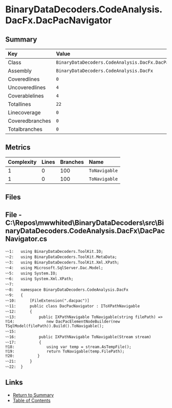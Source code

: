 ﻿# BinaryDataDecoders.CodeAnalysis.DacFx.DacPacNavigator

## Summary

| Key             | Value                                                   |
| :-------------- | :------------------------------------------------------ |
| Class           | `BinaryDataDecoders.CodeAnalysis.DacFx.DacPacNavigator` |
| Assembly        | `BinaryDataDecoders.CodeAnalysis.DacFx`                 |
| Coveredlines    | `0`                                                     |
| Uncoveredlines  | `4`                                                     |
| Coverablelines  | `4`                                                     |
| Totallines      | `22`                                                    |
| Linecoverage    | `0`                                                     |
| Coveredbranches | `0`                                                     |
| Totalbranches   | `0`                                                     |

## Metrics

| Complexity | Lines | Branches | Name          |
| :--------- | :---- | :------- | :------------ |
| 1          | 0     | 100      | `ToNavigable` |
| 1          | 0     | 100      | `ToNavigable` |

## Files

## File - C:\Repos\mwwhited\BinaryDataDecoders\src\BinaryDataDecoders.CodeAnalysis.DacFx\DacPacNavigator.cs

```CSharp
〰1:   using BinaryDataDecoders.ToolKit.IO;
〰2:   using BinaryDataDecoders.ToolKit.MetaData;
〰3:   using BinaryDataDecoders.ToolKit.Xml.XPath;
〰4:   using Microsoft.SqlServer.Dac.Model;
〰5:   using System.IO;
〰6:   using System.Xml.XPath;
〰7:   
〰8:   namespace BinaryDataDecoders.CodeAnalysis.DacFx
〰9:   {
〰10:      [FileExtension(".dacpac")]
〰11:      public class DacPacNavigator : IToXPathNavigable
〰12:      {
〰13:          public IXPathNavigable ToNavigable(string filePath) =>
‼14:              new DacPacElementNodeBuilder(new TSqlModel(filePath)).Build().ToNavigable();
〰15:  
〰16:          public IXPathNavigable ToNavigable(Stream stream)
〰17:          {
‼18:              using var temp = stream.AsTempFile();
‼19:              return ToNavigable(temp.FilePath);
‼20:          }
〰21:      }
〰22:  }
```

## Links

* [Return to Summary](Summary.md)
* [Table of Contents](../TOC.md)

